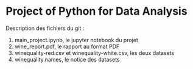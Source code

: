 # Project of Python for Data Analysis

Description des fichiers du git :
1. main_project.ipynb, le jupyter notebook du projet
2. wine_report.pdf, le rapport au format PDF
3. winequality-red.csv et winequality-white.csv, les deux datasets
4. winequality.names, le notice des datasets

